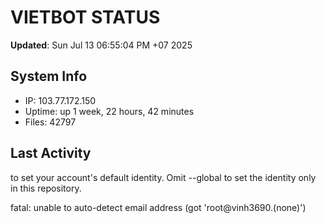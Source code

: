 # VIETBOT STATUS
**Updated**: Sun Jul 13 06:55:04 PM +07 2025

## System Info
- IP: 103.77.172.150
- Uptime: up 1 week, 22 hours, 42 minutes
- Files: 42797

## Last Activity

to set your account's default identity.
Omit --global to set the identity only in this repository.

fatal: unable to auto-detect email address (got 'root@vinh3690.(none)')
